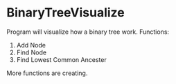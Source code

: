 # BinaryTreeVisualize
Program will visualize how a binary tree work.
Functions:
1. Add Node
2. Find Node
3. Find Lowest Common Ancester

More functions are creating.
